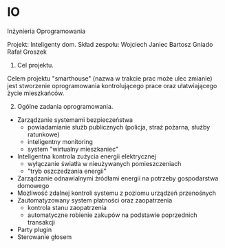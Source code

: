 IO
==

Inżynieria Oprogramowania

Projekt: Inteligenty dom.
Skład zespołu: 
  Wojciech Janiec
  Bartosz Gniado
  Rafał Groszek
  



1. Cel projektu.

  Celem projektu "smarthouse" (nazwa w trakcie prac może ulec zmianie) jest stworzenie oprogramowania kontrolującego
  prace oraz ułatwiającego życie mieszkańców.
  
2. Ogólne zadania oprogramowania.

  - Zarządzanie systemami bezpieczeństwa
      - powiadamianie służb publicznych (policja, straż pożarna, służby ratunkowe)
      - inteligentny monitoring
      - system "wirtualny mieszkaniec"
  - Inteligentna kontrola zużycia energii elektrycznej
      - wyłączanie światła w nieużywanych pomieszczeniach
      - "tryb oszczedzania energii"
  - Zarządzanie odnawialnymi źródłami energii na potrzeby gospodarstwa domowego
  - Mozliwość zdalnej kontroli systemu z poziomu urządzeń przenośnych
  - Zautomatyzowany system płatności oraz zaopatrzenia
      - kontrola stanu zaopatrzenia
      - automatyczne robienie zakupów na podstawie poprzednich transakcji
  - Party plugin
  - Sterowanie głosem
